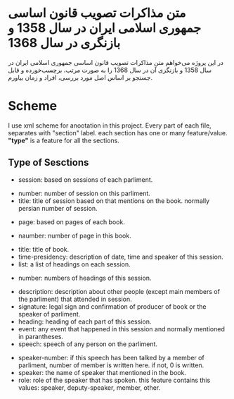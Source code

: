 # متن مذاکرات تصویب قانون اساسی جمهوری اسلامی ایران در سال 1358 و بازنگری در سال 1368

در این پروژه می‌خواهم متن مذاکرات تصویب قانون اساسی جمهوری اسلامی ایران در سال 1358 و بازنگری آن در سال 1368 را به صورت مرتب، برچسب‌خورده و قابل جستجو بر اساس اصل مورد بررسی، افراد و زمان بیاورم.

# Scheme
I use xml scheme for anootation in this project. Every part of each file, separates with "section" label. each section has one or many feature/value. **"type"** is a feature for all the sections.

## Type of Sesctions
- session: based on sessions of each parliment.
* number: number of session on this parliment.
* title: title of session based on that mentions on the book. normally persian number of session.
- page: based on pages of each book.
* naumber: number of page in this book.
- title: title of book.
- time-presidency: description of date, time and speaker of this session.
- list: a list of headings on each session.
* number: numbers of headings of this session.
- description: description about other people (except main members of the parliment) that attended in session.
- signature: legal sign and confirmation of producer of book or the speaker of parliment.
- heading: heading of each part of this session.
- event: any event that happened in this session and normally mentioned in parantheses.
- speech: speech of any person on the parliment. 
* speaker-number: if this speech has been talked by a member of parliment, number of member is written here. if not, 0 is written.
* speaker: the name of speaker that mentioned in the book.
* role: role of the speaker that has spoken. this feature contains this values: speaker, deputy-speaker, member, other.
